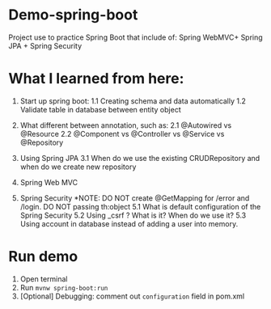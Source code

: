 # Demo-spring-boot
Project use to practice Spring Boot that include of: Spring WebMVC+ Spring JPA + Spring Security

# What I learned from here:

1. Start up spring boot: 
 1.1 Creating schema and data automatically
 1.2 Validate table in database between entity object

2. What different between annotation, such as:
 2.1 @Autowired vs @Resource
 2.2 @Component vs @Controller vs @Service vs @Repository

3. Using Spring JPA
 3.1 When do we use the existing CRUDRepository and when do we create new repository
 
4. Spring Web MVC

5. Spring Security
 *NOTE: DO NOT create @GetMapping for /error and /login. DO NOT passing th:object
 5.1 What is default configuration of the Spring Security
 5.2 Using _csrf ? What is it? When do we use it?
 5.3 Using account in database instead of adding a user into memory.
  
# Run demo
1. Open terminal
2. Run `mvnw spring-boot:run`
3. [Optional] Debugging: comment out `configuration` field in pom.xml

